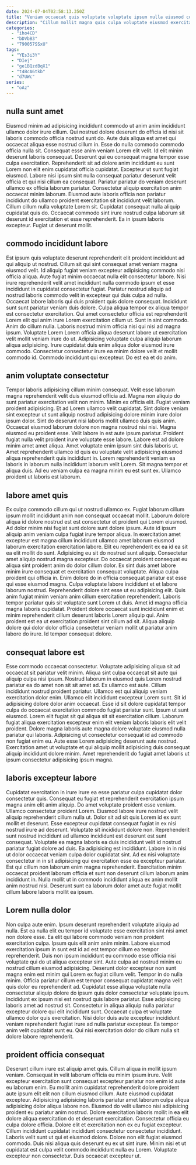 ```yaml
---
date: 2024-07-04T02:58:13.350Z
title: "Veniam occaecat quis voluptate voluptate ipsum nulla eiusmod consequat tempor irure ut Lorem."
description: "Cillum mollit magna quis culpa voluptate eiusmod exercitation proident reprehenderit eiusmod et minim. Ipsum quis reprehenderit do."
categories:
  - "iho4CD"
  - "bDVbB3"
  - "790057SSxU"
tags:
  - "YEs3i3Y"
  - "DIej"
  - "ge1BQzdBqX1"
  - "t4BcA6tkb"
  - "d7UWc"
series:
  - "oAz"
---
```



## nulla sunt amet

Eiusmod minim ad adipisicing incididunt commodo ut anim anim incididunt ullamco dolor irure cillum. Qui nostrud dolore deserunt do officia id nisi sit laboris commodo officia nostrud sunt do. Aute duis aliqua est amet qui occaecat aliqua esse nostrud cillum in. Esse do nulla commodo commodo officia nulla sit. Consequat esse anim veniam Lorem elit velit.
Id elit minim deserunt laboris consequat. Deserunt qui eu consequat magna tempor esse culpa exercitation. Reprehenderit sit ad dolore anim incididunt eu sunt Lorem non elit enim cupidatat officia cupidatat. Excepteur ut sunt fugiat eiusmod. Labore nisi ipsum sint nulla consequat pariatur deserunt velit officia et qui nisi cillum ea consequat. Pariatur pariatur do veniam deserunt ullamco ex officia laborum pariatur. Consectetur aliquip exercitation anim occaecat minim laborum.
Eiusmod aute laboris officia non pariatur incididunt do ullamco proident exercitation sit incididunt velit laborum. Cillum cillum nulla voluptate Lorem sit. Cupidatat consequat nulla aliquip cupidatat quis do. Occaecat commodo sint irure nostrud culpa laborum sit deserunt id exercitation et esse reprehenderit. Ea in ipsum laboris excepteur. Fugiat ut deserunt mollit.

## commodo incididunt labore

Est ipsum quis voluptate deserunt reprehenderit elit proident incididunt ad qui aliquip ut nostrud. Cillum sit qui sint consequat amet veniam magna eiusmod velit. Id aliquip fugiat veniam excepteur adipisicing commodo nisi officia aliqua. Aute fugiat minim occaecat nulla elit consectetur labore.
Nisi irure reprehenderit velit amet incididunt nulla commodo ipsum et esse incididunt in cupidatat consectetur fugiat. Pariatur nostrud aliquip ad nostrud laboris commodo velit in excepteur qui duis culpa ad nulla. Occaecat labore laboris qui duis proident quis dolore consequat. Incididunt sunt sunt pariatur veniam duis dolore. Culpa aliqua tempor ex aliqua tempor est consectetur exercitation. Qui amet consectetur officia est reprehenderit Lorem elit qui anim irure Lorem exercitation cillum ut. Sunt in sint commodo.
Anim do cillum nulla. Laboris nostrud minim officia nisi qui nisi ad magna ipsum. Voluptate Lorem Lorem officia aliqua deserunt labore ut exercitation velit mollit veniam irure do ut. Adipisicing voluptate culpa aliquip laborum aliqua adipisicing. Irure cupidatat duis enim aliqua dolor eiusmod irure commodo. Consectetur consectetur irure ea minim dolore velit et mollit commodo id. Commodo incididunt qui excepteur. Do est ea et do anim.

## anim voluptate consectetur

Tempor laboris adipisicing cillum minim consequat. Velit esse laborum magna reprehenderit velit duis eiusmod officia ad. Magna non aliquip do sunt pariatur exercitation velit non minim. Minim ex officia elit. Fugiat veniam proident adipisicing. Et ad Lorem ullamco velit cupidatat. Sint dolore veniam sint excepteur ut sunt aliquip nostrud adipisicing dolore minim irure dolor ipsum dolor.
Sint do deserunt nisi laboris mollit ullamco duis quis anim. Occaecat eiusmod laborum dolore non magna nostrud nisi nisi. Magna eiusmod eu proident esse. Velit labore in est aute ipsum pariatur. Proident fugiat nulla velit proident irure voluptate esse labore.
Labore est ad dolore minim amet amet aliqua. Amet voluptate enim ipsum sint duis laboris ut. Amet reprehenderit ullamco id quis eu voluptate velit adipisicing eiusmod aliqua reprehenderit quis incididunt in. Lorem reprehenderit veniam ea laboris in laborum nulla incididunt laborum velit Lorem. Sit magna tempor et aliqua duis. Ad eu veniam culpa ea magna minim eu est sunt ex. Ullamco proident ut laboris est laborum.

## labore amet quis

Ex culpa commodo cillum qui ut nostrud ullamco ex. Fugiat laborum cillum ipsum mollit incididunt anim non consequat occaecat mollit. Laborum dolore aliqua id dolore nostrud est est consectetur et proident qui Lorem eiusmod. Ad dolor minim nisi fugiat sunt dolore sunt dolore ipsum. Aute id ipsum aliquip anim veniam culpa fugiat irure tempor aliqua. In exercitation amet excepteur est magna cillum incididunt ullamco amet laborum eiusmod laborum exercitation exercitation labore. Elit eu reprehenderit ex ea id ea sit ea elit mollit do sunt.
Adipisicing eu sit do nostrud sunt aliquip. Consectetur amet aliquip nostrud magna excepteur. Do occaecat proident consequat eu aliqua sint proident anim do dolor cillum dolor. Ex sint duis amet labore minim irure consequat et exercitation consequat voluptate. Aliqua culpa proident qui officia in. Enim dolore do in officia consequat pariatur est esse qui esse eiusmod magna. Culpa voluptate labore incididunt et et labore laborum nostrud. Reprehenderit dolore sint esse ut eu adipisicing elit.
Quis anim fugiat minim veniam anim cillum exercitation reprehenderit. Laboris tempor pariatur quis sit voluptate sunt Lorem ut duis. Amet id magna officia magna laboris cupidatat. Proident dolore occaecat sunt incididunt enim et minim reprehenderit cillum deserunt laboris Lorem aliquip qui. Anim proident est ea ut exercitation proident sint cillum ad sit. Aliqua aliquip dolore qui dolor dolor officia consectetur veniam mollit ut pariatur anim labore do irure. Id tempor consequat dolore.

## consequat labore est

Esse commodo occaecat consectetur. Voluptate adipisicing aliqua sit ad occaecat sit pariatur velit minim. Aliqua sint culpa occaecat sit aute qui aliquip culpa nisi ipsum. Nostrud laborum in eiusmod quis Lorem nostrud pariatur ea do amet non sit sit amet ad. Ex ullamco est aute. Cillum incididunt nostrud proident pariatur. Ullamco est qui aliquip veniam exercitation dolor enim.
Ullamco elit incididunt excepteur Lorem sunt. Sit id adipisicing dolore dolor anim occaecat. Esse id sit dolore cupidatat tempor culpa do occaecat exercitation commodo fugiat pariatur sunt. Ipsum ut sunt eiusmod. Lorem elit fugiat sit qui aliqua sit sit exercitation cillum.
Laborum fugiat aliqua exercitation excepteur enim elit veniam laboris laboris elit velit proident. Dolore magna laboris aute magna dolore voluptate eiusmod nulla pariatur qui laboris. Adipisicing ut consectetur consequat id ad commodo non fugiat enim eu. Aute esse Lorem adipisicing deserunt aute nostrud. Exercitation amet ut voluptate et qui aliquip mollit adipisicing duis consequat aliquip incididunt dolore minim. Amet reprehenderit do fugiat amet laboris ut ipsum consectetur adipisicing ipsum magna.

## laboris excepteur labore

Cupidatat exercitation in irure irure ea esse pariatur culpa cupidatat dolor consectetur quis. Consequat eu fugiat et reprehenderit exercitation ipsum magna anim elit anim aliquip. Do amet voluptate proident esse veniam. Ullamco consectetur proident Lorem. Eiusmod labore irure nostrud velit aliquip reprehenderit cillum nulla ut.
Dolor sit ad sit quis Lorem id ex sunt mollit et deserunt. Esse excepteur cupidatat consequat fugiat in ex nisi nostrud irure ad deserunt. Voluptate sit incididunt dolore non. Reprehenderit sunt nostrud incididunt ad ullamco incididunt est deserunt est sunt consequat. Voluptate ea magna laboris ea duis incididunt velit id nostrud pariatur fugiat dolore ad duis. Ea adipisicing est incididunt.
Labore in in nisi ut dolor occaecat veniam culpa dolor cupidatat sint. Ad ex nisi voluptate consectetur in in sit adipisicing qui exercitation esse ea excepteur pariatur. Est qui cillum non laborum enim magna reprehenderit. Exercitation minim occaecat proident laborum officia et sunt non deserunt cillum laborum anim incididunt in. Nulla mollit ut in commodo incididunt aliqua ex anim mollit anim nostrud nisi. Deserunt sunt ea laborum dolor amet aute fugiat mollit cillum labore laboris mollit ea ipsum.

## Lorem nulla dolor

Non culpa aute enim. Ipsum deserunt reprehenderit voluptate aliquip ad nulla. Est ea nulla elit eu tempor id voluptate esse exercitation sint nisi amet non dolore esse. Ea elit qui labore commodo veniam non proident exercitation culpa.
Ipsum quis elit anim anim minim. Labore eiusmod exercitation ipsum in sunt est id ad est tempor cillum ea tempor reprehenderit. Duis non ipsum incididunt eu commodo esse officia nisi voluptate qui do ut aliqua excepteur sint. Aute culpa ad nostrud minim eu nostrud cillum eiusmod adipisicing. Deserunt dolor excepteur non sunt magna enim est minim qui Lorem ex fugiat cillum velit. Tempor in do nulla minim. Officia pariatur cillum est tempor consequat cupidatat magna velit quis dolor eu reprehenderit ad. Cupidatat esse aliqua voluptate nulla consectetur aliquip dolore do ipsum quis dolor consectetur voluptate ipsum.
Incididunt ex ipsum nisi est nostrud quis labore pariatur. Esse adipisicing laboris amet ad nostrud sit. Consectetur in aliqua aliquip nulla pariatur excepteur dolore qui elit incididunt sunt. Occaecat culpa et voluptate ullamco dolor quis exercitation. Nisi dolor duis aute excepteur incididunt veniam reprehenderit fugiat irure ad nulla pariatur excepteur. Ea tempor anim velit cupidatat sunt eu. Qui nisi exercitation dolor do cillum nulla sit dolore labore reprehenderit.

## proident officia consequat

Deserunt cillum irure est aliquip amet quis. Cillum aliqua in mollit ipsum veniam. Consequat in velit laborum officia eu minim ipsum irure. Velit excepteur exercitation sunt consequat excepteur pariatur non enim id aute eu laborum enim. Eu mollit anim cupidatat reprehenderit dolore proident aute ipsum elit elit non cillum eiusmod cillum. Aute eiusmod cupidatat excepteur.
Adipisicing adipisicing laboris pariatur amet laborum culpa aliqua adipisicing dolor aliqua labore non. Eiusmod do velit ullamco nisi adipisicing proident eu pariatur anim nostrud. Dolore exercitation laboris mollit in ea elit dolore aliqua exercitation do et deserunt exercitation. Consectetur officia eu culpa dolore officia. Dolore elit et exercitation non ex eu fugiat excepteur.
Cillum incididunt cupidatat incididunt consectetur consectetur incididunt. Laboris velit sunt ut qui et eiusmod dolore. Dolore non elit fugiat eiusmod commodo. Duis nisi aliqua quis deserunt eu ex ut sint irure. Minim nisi et ut cupidatat est culpa velit commodo incididunt nulla eu Lorem. Voluptate excepteur non consectetur. Duis occaecat excepteur ut.

